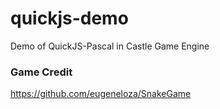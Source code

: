 # quickjs-demo
Demo of QuickJS-Pascal in Castle Game Engine


### Game Credit 
https://github.com/eugeneloza/SnakeGame